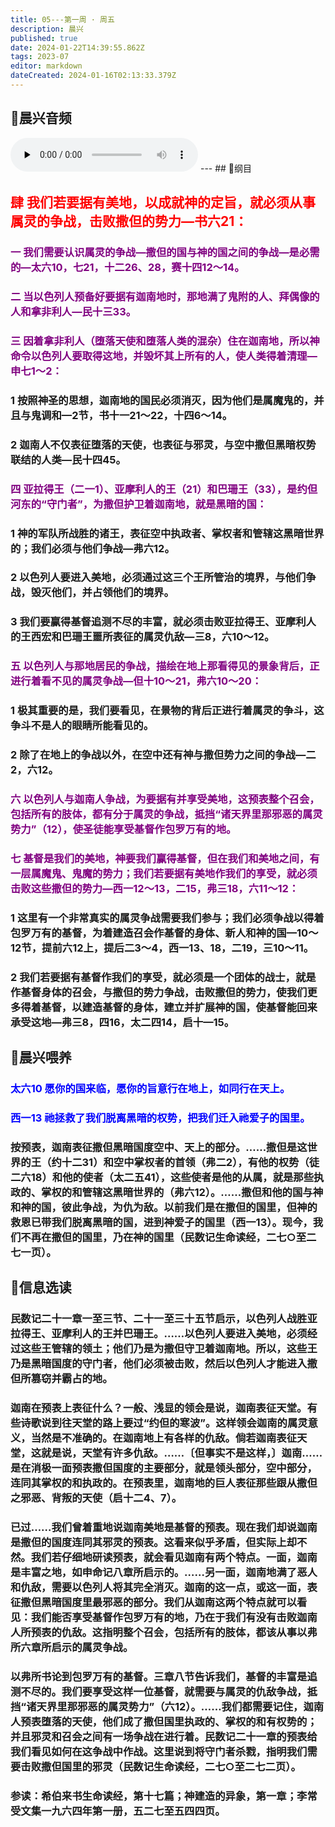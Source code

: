 ```yaml
---
title: 05---第一周 · 周五
description: 晨兴
published: true
date: 2024-01-22T14:39:55.862Z
tags: 2023-07
editor: markdown
dateCreated: 2024-01-16T02:13:33.379Z
---
```


## 🎵晨兴音频
<audio id="audio" controls="" preload="none">
      <source id="mp3" src="/2023-07/week1/week1day5.mp3">
</audio>
---
## 📖纲目

## <font color=red>肆 我们若要据有美地，以成就神的定旨，就必须从事属灵的争战，击败撒但的势力—书六21：</font>

### <font color=purple>一 我们需要认识属灵的争战—撒但的国与神的国之间的争战—是必需的—太六10，七21，十二26、28，赛十四12～14。</font>

### <font color=purple>二 当以色列人预备好要据有迦南地时，那地满了鬼附的人、拜偶像的人和拿非利人—民十三33。</font>

### <font color=purple>三 因着拿非利人（堕落天使和堕落人类的混杂）住在迦南地，所以神命令以色列人要取得这地，并毁坏其上所有的人，使人类得着清理—申七1～2：</font>

### 1 按照神圣的思想，迦南地的国民必须消灭，因为他们是属魔鬼的，并且与鬼调和—2节，书十一21～22，十四6～14。

### 2 迦南人不仅表征堕落的天使，也表征与邪灵，与空中撒但黑暗权势联结的人类—民十四45。

### <font color=purple>四 亚拉得王（二一1）、亚摩利人的王（21）和巴珊王（33），是约但河东的“守门者”，为撒但护卫着迦南地，就是黑暗的国：</font>

### 1 神的军队所战胜的诸王，表征空中执政者、掌权者和管辖这黑暗世界的；我们必须与他们争战—弗六12。

### 2 以色列人要进入美地，必须通过这三个王所管治的境界，与他们争战，毁灭他们，并占领他们的境界。

### 3 我们要赢得基督追测不尽的丰富，就必须击败亚拉得王、亚摩利人的王西宏和巴珊王噩所表征的属灵仇敌—三8，六10～12。

### <font color=purple>五 以色列人与那地居民的争战，描绘在地上那看得见的景象背后，正进行着看不见的属灵争战—但十10～21，弗六10～20：</font>

### 1 极其重要的是，我们要看见，在景物的背后正进行着属灵的争斗，这争斗不是人的眼睛所能看见的。

### 2 除了在地上的争战以外，在空中还有神与撒但势力之间的争战—二2，六12。

### <font color=purple>六 以色列人与迦南人争战，为要据有并享受美地，这预表整个召会，包括所有的肢体，都有分于属灵的争战，抵挡“诸天界里那邪恶的属灵势力”（12），使圣徒能享受基督作包罗万有的地。</font>

### <font color=purple>七 基督是我们的美地，神要我们赢得基督，但在我们和美地之间，有一层属魔鬼、鬼魔的势力；我们若要据有美地作我们的享受，就必须击败这些撒但的势力—西一12～13，二15，弗三18，六11～12：</font>

### 1 这里有一个非常真实的属灵争战需要我们参与；我们必须争战以得着包罗万有的基督，为着建造召会作基督的身体、新人和神的国—10～12节，提前六12上，提后二3～4，西一13、18，二19，三10～11。

### 2 我们若要据有基督作我们的享受，就必须是一个团体的战士，就是作基督身体的召会，与撒但的势力争战，击败撒但的势力，使我们更多得着基督，以建造基督的身体，建立并扩展神的国，使基督能回来承受这地—弗三8，四16，太二四14，启十—15。

## 📖晨兴喂养

### <font color=blue>太六10    愿你的国来临，愿你的旨意行在地上，如同行在天上。</font>

### <font color=blue>西一13    祂拯救了我们脱离黑暗的权势，把我们迁入祂爱子的国里。</font>

### 按预表，迦南表征撒但黑暗国度空中、天上的部分。……撒但是这世界的王（约十二31）和空中掌权者的首领（弗二2），有他的权势（徒二六18）和他的使者（太二五41），这些使者是他的从属，就是那些执政的、掌权的和管辖这黑暗世界的（弗六12）。……撒但和他的国与神和神的国，彼此争战，为仇为敌。以前我们是在撒但的国里，但神的救恩已带我们脱离黑暗的国，进到神爱子的国里（西一13）。现今，我们不再在撒但的国里，乃在神的国里（民数记生命读经，二七○至二七一页）。

## 📖信息选读

### 民数记二十一章一至三节、二十一至三十五节启示，以色列人战胜亚拉得王、亚摩利人的王并巴珊王。……以色列人要进入美地，必须经过这些王管辖的领土；他们乃是为撒但守卫着迦南地。所以，这些王乃是黑暗国度的守门者，他们必须被击败，然后以色列人才能进入撒但所篡窃并霸占的地。

### 迦南在预表上表征什么？一般、浅显的领会是说，迦南表征天堂。有些诗歌说到往天堂的路上要过“约但的寒波”。这样领会迦南的属灵意义，当然是不准确的。在迦南地上有各样的仇敌。倘若迦南表征天堂，这就是说，天堂有许多仇敌。……〔但事实不是这样，〕迦南……是在消极一面预表撒但国度的主要部分，就是领头部分，空中部分，连同其掌权的和执政的。在预表里，迦南地的巨人表征那些跟从撒但之邪恶、背叛的天使（启十二4、7）。

### 已过……我们曾着重地说迦南美地是基督的预表。现在我们却说迦南是撒但的国度连同其邪灵的预表。这看来似乎矛盾，但实际上却不然。我们若仔细地研读预表，就会看见迦南有两个特点。一面，迦南是丰富之地，如申命记八章所启示的。……另一面，迦南地满了恶人和仇敌，需要以色列人将其完全消灭。迦南的这一点，或这一面，表征撒但黑暗国度里最邪恶的部分。我们从迦南这两个特点就可以看见：我们能否享受基督作包罗万有的地，乃在于我们有没有击败迦南人所预表的仇敌。这指明整个召会，包括所有的肢体，都该从事以弗所六章所启示的属灵争战。

### 以弗所书论到包罗万有的基督。三章八节告诉我们，基督的丰富是追测不尽的。我们要享受这样一位基督，就需要与属灵的仇敌争战，抵挡“诸天界里那邪恶的属灵势力”（六12）。……我们都需要记住，迦南人预表堕落的天使，他们成了撒但国里执政的、掌权的和有权势的；并且邪灵和召会之间有一场争战在进行着。民数记二十一章的预表给我们看见如何在这争战中作战。这里说到将守门者杀戮，指明我们需要击败撒但国里的邪灵（民数记生命读经，二七○至二七二页）。

### 参读：希伯来书生命读经，第十七篇；神建造的异象，第一章；李常受文集一九六四年第一册，五二七至五四四页。

<!-- Google tag (gtag.js) -->

<script async src="https://www.googletagmanager.com/gtag/js?id=G-1P8709Z16T"></script>

<script>


 window.dataLayer = window.dataLayer || [];

 function gtag(){dataLayer.push(arguments);}

 gtag('js', new Date());



 gtag('config', 'G-1P8709Z16T');

</script>